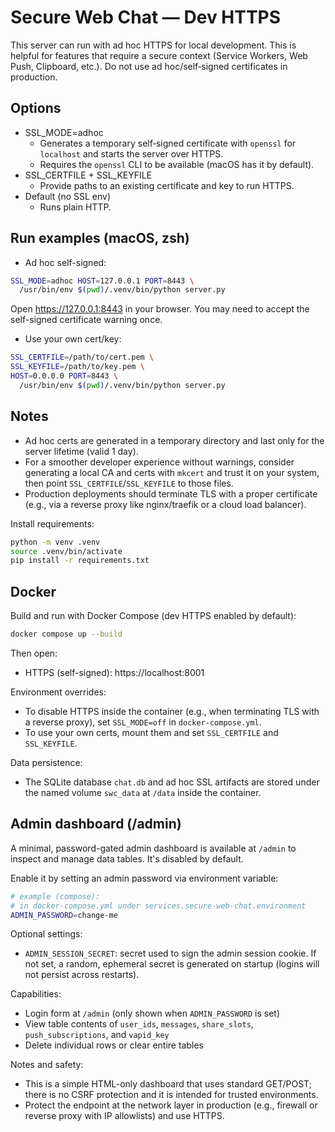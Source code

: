 # Secure Web Chat — Dev HTTPS

This server can run with ad hoc HTTPS for local development. This is helpful for features that require a secure context (Service Workers, Web Push, Clipboard, etc.). Do not use ad hoc/self‑signed certificates in production.

## Options

- SSL_MODE=adhoc
  - Generates a temporary self‑signed certificate with `openssl` for `localhost` and starts the server over HTTPS.
  - Requires the `openssl` CLI to be available (macOS has it by default).
- SSL_CERTFILE + SSL_KEYFILE
  - Provide paths to an existing certificate and key to run HTTPS.
- Default (no SSL env)
  - Runs plain HTTP.

## Run examples (macOS, zsh)

- Ad hoc self-signed:

```sh
SSL_MODE=adhoc HOST=127.0.0.1 PORT=8443 \
  /usr/bin/env $(pwd)/.venv/bin/python server.py
```

Open https://127.0.0.1:8443 in your browser. You may need to accept the self-signed certificate warning once.

- Use your own cert/key:

```sh
SSL_CERTFILE=/path/to/cert.pem \
SSL_KEYFILE=/path/to/key.pem \
HOST=0.0.0.0 PORT=8443 \
  /usr/bin/env $(pwd)/.venv/bin/python server.py
```

## Notes

- Ad hoc certs are generated in a temporary directory and last only for the server lifetime (valid 1 day).
- For a smoother developer experience without warnings, consider generating a local CA and certs with `mkcert` and trust it on your system, then point `SSL_CERTFILE`/`SSL_KEYFILE` to those files.
- Production deployments should terminate TLS with a proper certificate (e.g., via a reverse proxy like nginx/traefik or a cloud load balancer).

Install requirements:

```sh
python -m venv .venv
source .venv/bin/activate
pip install -r requirements.txt
```

## Docker

Build and run with Docker Compose (dev HTTPS enabled by default):

```sh
docker compose up --build
```

Then open:

- HTTPS (self-signed): https://localhost:8001

Environment overrides:

- To disable HTTPS inside the container (e.g., when terminating TLS with a reverse proxy), set `SSL_MODE=off` in `docker-compose.yml`.
- To use your own certs, mount them and set `SSL_CERTFILE` and `SSL_KEYFILE`.

Data persistence:

- The SQLite database `chat.db` and ad hoc SSL artifacts are stored under the named volume `swc_data` at `/data` inside the container.

## Admin dashboard (/admin)

A minimal, password-gated admin dashboard is available at `/admin` to inspect and manage data tables. It's disabled by default.

Enable it by setting an admin password via environment variable:

```sh
# example (compose):
# in docker-compose.yml under services.secure-web-chat.environment
ADMIN_PASSWORD=change-me
```

Optional settings:

- `ADMIN_SESSION_SECRET`: secret used to sign the admin session cookie. If not set, a random, ephemeral secret is generated on startup (logins will not persist across restarts).

Capabilities:

- Login form at `/admin` (only shown when `ADMIN_PASSWORD` is set)
- View table contents of `user_ids`, `messages`, `share_slots`, `push_subscriptions`, and `vapid_key`
- Delete individual rows or clear entire tables

Notes and safety:

- This is a simple HTML-only dashboard that uses standard GET/POST; there is no CSRF protection and it is intended for trusted environments.
- Protect the endpoint at the network layer in production (e.g., firewall or reverse proxy with IP allowlists) and use HTTPS.
